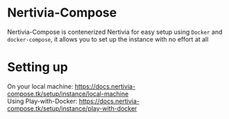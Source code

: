 # Nertivia-Compose
Nertivia-Compose is contenerized Nertivia for easy setup using `Docker` and `docker-compose`, it allows you to set up the instance with no effort at all
# Setting up
On your local machine: https://docs.nertivia-compose.tk/setup/instance/local-machine  
Using Play-with-Docker: https://docs.nertivia-compose.tk/setup/instance/play-with-docker